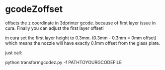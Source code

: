 # gcodeZoffset
offsets the z coordinate in 3dprinter gcode. because of first layer issue in cura. Finally you can adjust the first layer offset!

in cura set the first layer height to 0.3mm. (0.3mm - 0.3mm = 0mm offset) which means the nozzle will have exactly 0.1mm offset from the glass plate.

just call:

python transformgcodez.py -f PATHTOYOURGCODEFILE

